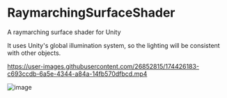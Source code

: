 # RaymarchingSurfaceShader
A raymarching surface shader for Unity

It uses Unity's global illumination system, so the lighting will be consistent with other objects.

https://user-images.githubusercontent.com/26852815/174426183-c693ccdb-6a5e-4344-a84a-14fb570dfbcd.mp4

![image](https://user-images.githubusercontent.com/26852815/174431278-40e764e6-8176-4544-8c3a-8fe072b7c302.png)
